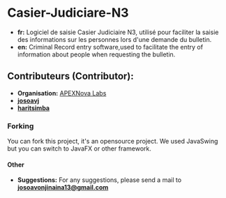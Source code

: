 # Casier-Judiciare-N3

- **fr:** Logiciel de saisie Casier Judiciaire N3, utilisé pour faciliter la saisie des informations sur les personnes lors d'une demande du bulletin.
- **en:** Criminal Record entry software,used to facilitate the entry of information about people when requesting the bulletin.

## Contributeurs (Contributor):

- **Organisation:** [APEXNova Labs](https://github.com/APEXNovaLabs)
- **[josoavj](https://github.com/josoavj)**
- **[haritsimba](https://github.com/haritsimba)**

### Forking

You can fork this project, it's an opensource project. We used JavaSwing but you can switch to JavaFX or other framework.

#### Other

- **Suggestions:** For any suggestions, please send a mail to **josoavonjinaina13@gmail.com**
